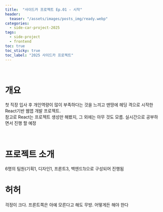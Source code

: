 ```yaml
---
title:  "사이드카 프로젝트 Ep.01 - 시작"
header:
  teaser: "/assets/images/posts_img/ready.webp"
categories:
  - side-car-project-2025
tags:
  - side-project
  - frontend
toc: true
toc_sticky: true
toc_label: "2025 사이드카 프로젝트"
---
```

<br>

# 개요
첫 직장 입사 후 개인역량이 많이 부족하다는 것을 느끼고 맨땅에 헤딩 격으로 시작한 React기반 웹앱 개발 프로젝트.   
참고로 React는 프로젝트 생성만 해봤지, 그 외에는 아무 것도 모름. 실시간으로 공부하면서 진행 할 예정

<br>

# 프로젝트 소개
6명의 팀원(기획1, 디자인1, 프론트3, 백엔드1)으로 구성되어 진행됨

# 허허
걱정이 크다. 프론트쪽은 아예 모른다고 해도 무방. 어떻게든 해야 한다